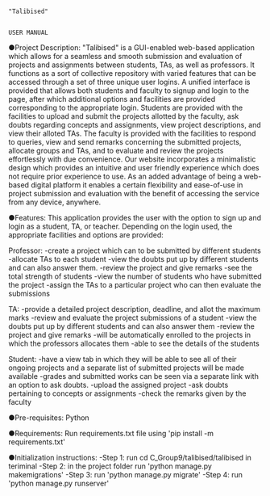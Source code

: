                                                                          "Talibised"
                                                                                 
                                                                         USER MANUAL

●Project Description:
"Talibised" is a GUI-enabled web-based application which allows for a seamless and smooth submission and evaluation of projects and assignments between students, TAs, as well as professors. It functions as a sort of collective repository with varied features that can be accessed through a set of three unique user logins. A unified interface is provided that allows both students and faculty to signup and login to the page, after which additional options and facilities are provided corresponding to the appropriate login. Students are provided with the facilities to upload and submit the projects allotted by the faculty, ask doubts regarding concepts and assignments, view project descriptions, and view their alloted TAs. The faculty is provided with the facilities to respond to queries, view and send remarks concerning the submitted projects, allocate groups and TAs, and to evaluate and review the projects effortlessly with due convenience. Our website incorporates a minimalistic design which provides an intuitive and user friendly experience which does not require prior experience to use. As an added advantage of being a web-based digital platform it enables a certain flexibility and ease-of-use in project submission and evaluation with the benefit of accessing the service from any device, anywhere.


●Features:
This application provides the user with the option to sign up and login as a student, TA, or teacher. Depending on the login used, the appropriate facilities and options are provided:

Professor:
-create a project which can to be submitted by different students 
-allocate TAs to each student
-view the doubts put up by different students and can also answer them.
-review the project and give remarks
-see the total strength of students
-view the number of students who have submitted the project
-assign the TAs to a  particular project who can then evaluate the submissions

TA:
-provide a detailed project description, deadline, and allot the maximum marks
-review and evaluate the project submissions of a student
-view the doubts put up by different students and can also answer them 
-review the project and give remarks
-will be automatically enrolled to the projects in which the professors allocates them
-able to see the details of the students

Student:
-have a view tab in which they will be able to see all of their ongoing projects and a separate list of submitted projects will be made available
-grades and submitted works can be seen via a separate link with an option to ask doubts.
-upload the assigned project
-ask doubts pertaining to concepts or assignments
-check the remarks given by the faculty


●Pre-requisites: 
Python


●Requirements: 
Run requirements.txt file using 'pip install -m requirements.txt'


●Initialization instructions:
-Step 1: run cd C_Group9/talibised/talibised in teriminal
-Step 2: in the project folder run 'python manage.py makemigrations'
-Step 3: run 'python manage.py migrate'
-Step 4: run 'python manage.py runserver'

